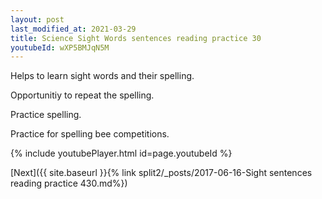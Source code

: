 ```yaml
---
layout: post
last_modified_at: 2021-03-29
title: Science Sight Words sentences reading practice 30
youtubeId: wXP5BMJqN5M
---
```

 
 
Helps to learn sight words and their spelling.

Opportunitiy to repeat the spelling. 

Practice spelling. 
 
Practice for spelling bee competitions. 
 
{% include youtubePlayer.html id=page.youtubeId %}
 
 

[Next]({{ site.baseurl }}{% link  split2/_posts/2017-06-16-Sight sentences reading practice 430.md%})
 
